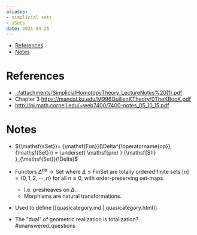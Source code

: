 ```yaml
---
aliases:
- simplicial sets
- sSets
date: 2021-04-26
---
```


-   [References](#references)
-   [Notes](#notes)














# References

-   [../attachments/SimplicialHomotopyTheory_LectureNotes%20(1).pdf](_attachments/SimplicialHomotopyTheory_LectureNotes%20(1).pdf)
-   Chapter 3 https://mandal.ku.edu/M996QuillenKTheory/0TheKBooK.pdf
-   <http://pi.math.cornell.edu/~web7400/7400-notes_05_10_15.pdf>

# Notes

-   ${\mathsf{sSet}}= {\mathsf{Fun}}(\Delta^{\operatorname{op}}, {\mathsf{Set}}) =  \underset{ \mathsf{pre} } {\mathsf{Sh} }_{\mathsf{Set}}(\Delta)$

-   Functors $\Delta^{\operatorname{op}}\to{\mathsf{Set}}$ where $\Delta \leq {\mathsf{FinSet}}$ are totally ordered finite sets $[n] = \left\{{0, 1, 2, \cdots, n}\right\}$ for all $n\geq 0$, with order-preserving set-maps.

    -   I.e. presheaves on $\Delta$.
    -   Morphisms are natural transformations.

-   Used to define [[quasicategory.md | quasicategory.html]]

-   The "dual" of geometric realization is totalization? \#unanswered_questions
